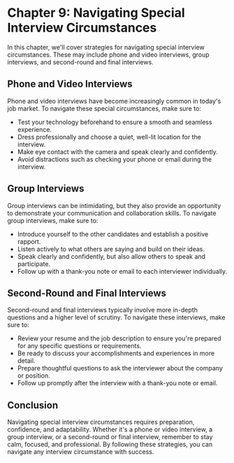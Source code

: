 Chapter 9: Navigating Special Interview Circumstances
=====================================================

In this chapter, we'll cover strategies for navigating special interview circumstances. These may include phone and video interviews, group interviews, and second-round and final interviews.

Phone and Video Interviews
--------------------------

Phone and video interviews have become increasingly common in today's job market. To navigate these special circumstances, make sure to:

* Test your technology beforehand to ensure a smooth and seamless experience.
* Dress professionally and choose a quiet, well-lit location for the interview.
* Make eye contact with the camera and speak clearly and confidently.
* Avoid distractions such as checking your phone or email during the interview.

Group Interviews
----------------

Group interviews can be intimidating, but they also provide an opportunity to demonstrate your communication and collaboration skills. To navigate group interviews, make sure to:

* Introduce yourself to the other candidates and establish a positive rapport.
* Listen actively to what others are saying and build on their ideas.
* Speak clearly and confidently, but also allow others to speak and participate.
* Follow up with a thank-you note or email to each interviewer individually.

Second-Round and Final Interviews
---------------------------------

Second-round and final interviews typically involve more in-depth questions and a higher level of scrutiny. To navigate these interviews, make sure to:

* Review your resume and the job description to ensure you're prepared for any specific questions or requirements.
* Be ready to discuss your accomplishments and experiences in more detail.
* Prepare thoughtful questions to ask the interviewer about the company or position.
* Follow up promptly after the interview with a thank-you note or email.

Conclusion
----------

Navigating special interview circumstances requires preparation, confidence, and adaptability. Whether it's a phone or video interview, a group interview, or a second-round or final interview, remember to stay calm, focused, and professional. By following these strategies, you can navigate any interview circumstance with success.
